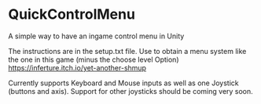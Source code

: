 # QuickControlMenu
A simple way to have an ingame control menu in Unity

The instructions are in the setup.txt file.
Use to obtain a menu system like the one in this game (minus the choose level Option) https://inferture.itch.io/yet-another-shmup


  Currently supports Keyboard and Mouse inputs as well as one Joystick (buttons and axis). 
Support for other joysticks should be coming very soon.
